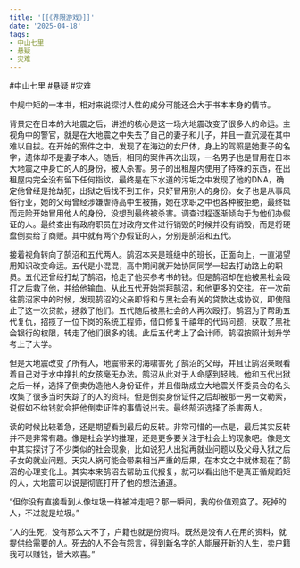 ```yaml
---
title: '[[《界限游戏》]]'
date: '2025-04-18'
tags:
- 中山七里
- 悬疑
- 灾难
---
```

#中山七里 #悬疑 #灾难

中规中矩的一本书，相对来说探讨人性的成分可能还会大于书本本身的情节。

背景定在日本的大地震之后，讲述的核心是这一场大地震改变了很多人的命运。主视角中的警官，就是在大地震之中失去了自己的妻子和儿子，并且一直沉浸在其中难以自拔。在开始的案件之中，发现了在海边的女尸体，身上的驾照是她妻子的名字，遗体却不是妻子本人。随后，相同的案件再次出现，一名男子也是冒用在日本大地震之中身亡的人的身份，被人杀害。男子的出租屋内使用了特殊的东西，在出租屋内完全没有留下任何指纹，最终是在下水道的污垢之中发现了他的DNA，确定他曾经是抢劫犯，出狱之后找不到工作，只好冒用别人的身份。女子也是从事风俗行业，她的父母曾经涉嫌虐待高中生被捕，她在求职之中也各种被拒绝，最终铤而走险开始冒用他人的身份，没想到最终被杀害。调查过程逐渐倾向于为他们办假证的人。最终查出有政府职员在对政府文件进行销毁的时候并没有销毁，而是将硬盘倒卖给了商贩。其中就有两个办假证的人，分别是鹄沼和五代。

接着视角转向了鹄沼和五代两人。鹄沼本来是班级中的班长，正面向上，一直渴望用知识改变命运。五代是小混混，高中期间就开始协同同学一起去打劫路上的职员。五代还曾经打劫了鹄沼，抢走了他买参考书的钱。但是鹄沼却在他被黑社会殴打之后救了他，并给他输血。从此五代开始崇拜鹄沼，和他更多的交往。在一次前往鹄沼家中的时候，发现鹄沼的父亲即将和与黑社会有关的贷款达成协议，即使阻止了这一次贷款，拯救了他们。五代随后被黑社会的人再次殴打。鹄沼为了帮助五代复仇，招揽了一位下岗的系统工程师，借口修复千禧年的代码问题，获取了黑社会银行的权限，转走了他们很多的钱。此后五代考上了会计师，鹄沼按照计划升学考上了大学。

但是大地震改变了所有人，地震带来的海啸害死了鹄沼的父母，并且让鹄沼亲眼看着自己对于水中挣扎的女孩毫无办法。鹄沼从此对于人命感到轻贱。他和五代出狱之后一样，选择了倒卖伪造他人身份证件，并且借助成立大地震关怀委员会的名头收集了很多当时失踪了的人的资料。但是倒卖身份证件之后却被那一男一女勒索，说假如不给钱就会把他倒卖证件的事情说出去。最终鹄沼选择了杀害两人。

读的时候比较着急，还是期望看到最后的反转。非常可惜的一点是，最后其实反转并不是非常有趣。像是社会学的推理，还是更多要关注于社会上的现象吧。像是文中其实探讨了不少类似的社会现象，比如说犯人出狱再就业问题以及父母入狱之后子女的就业问题。天灾人祸可能会带来相当严重的后果，在本文之中就体现在了鹄沼的心理变化上。其实本来鹄沼去帮助五代报复，就可以看出他不是真正循规蹈矩的人，大地震可以说是彻底打开了他的想法通道。

“但你没有直接看到人像垃圾一样被冲走吧？那一瞬间，我的价值观变了。死掉的人，不过就是垃圾。”

“人的生死，没有那么大不了，户籍也就是份资料。既然是没有人在用的资料，就提供给需要的人。死去的人不会有怨言，得到新名字的人能展开新的人生，卖户籍我可以赚钱，皆大欢喜。”
